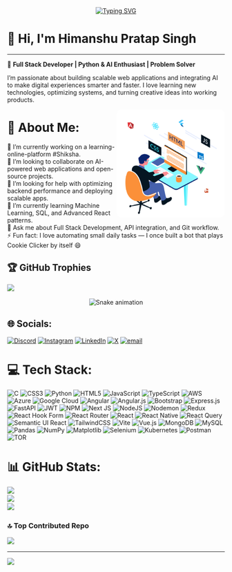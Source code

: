 <div align="center"><a href="https://git.io/typing-svg"><img src="https://readme-typing-svg.herokuapp.com?font=Fira+Code&pause=1000&background=FF868600&width=435&lines=%F0%9F%91%8B+Hi%2C+I'm+Himanshu+Pratap+Singh" alt="Typing SVG" /></a>
</div>
<div>
  <h1>👋 Hi, I'm Himanshu Pratap Singh</h1>
  <hr />
  <p>🚀 <strong>Full Stack Developer | Python &amp; AI Enthusiast | Problem Solver</strong></p>
  <p>
    I’m passionate about building scalable web applications and integrating AI to make digital experiences smarter and faster. 
    I love learning new technologies, optimizing systems, and turning creative ideas into working products.
  </p>
</div>
 <!-- GIF aligned to the right -->

<img src="./assets/intro.gif" alt="Himanshu intro animation" width="250" style="border-radius: 10px;" align="right" />

# 💫 About Me:
🔭 I’m currently working on a learning-online-platform #Shiksha.<br>👯 I’m looking to collaborate on AI-powered web applications and open-source projects.<br>🤝 I’m looking for help with optimizing backend performance and deploying scalable apps.<br>🌱 I’m currently learning Machine Learning, SQL, and Advanced React patterns.<br>💬 Ask me about Full Stack Development, API integration, and Git workflow.<br>⚡ Fun fact: I love automating small daily tasks — I once built a bot that plays Cookie Clicker by itself 😄
## 🏆 GitHub Trophies
![](https://github-profile-trophy.vercel.app/?username=Hps-world&theme=radical&no-frame=false&no-bg=false&margin-w=4)
<!-- Snake Game Repo View -->

<div align="center">
  <img src="https://profile-readme-generator.com/assets/snake.svg" alt="Snake animation" />
</div>

## 🌐 Socials:
[![Discord](https://img.shields.io/badge/Discord-%237289DA.svg?logo=discord&logoColor=white)](https://discord.gg/er_himanshu) [![Instagram](https://img.shields.io/badge/Instagram-%23E4405F.svg?logo=Instagram&logoColor=white)](https://instagram.com/profitables_world) [![LinkedIn](https://img.shields.io/badge/LinkedIn-%230077B5.svg?logo=linkedin&logoColor=white)](https://linkedin.com/in/himanshu-pratap-singh-b4999715b) [![X](https://img.shields.io/badge/X-black.svg?logo=X&logoColor=white)](https://x.com/ThakurSahab00) [![email](https://img.shields.io/badge/Email-D14836?logo=gmail&logoColor=white)](mailto:work.himanshupratap@gmail.com) 

# 💻 Tech Stack:
![C](https://img.shields.io/badge/c-%2300599C.svg?style=for-the-badge&logo=c&logoColor=white) ![CSS3](https://img.shields.io/badge/css3-%231572B6.svg?style=for-the-badge&logo=css3&logoColor=white) ![Python](https://img.shields.io/badge/python-3670A0?style=for-the-badge&logo=python&logoColor=ffdd54) ![HTML5](https://img.shields.io/badge/html5-%23E34F26.svg?style=for-the-badge&logo=html5&logoColor=white) ![JavaScript](https://img.shields.io/badge/javascript-%23323330.svg?style=for-the-badge&logo=javascript&logoColor=%23F7DF1E) ![TypeScript](https://img.shields.io/badge/typescript-%23007ACC.svg?style=for-the-badge&logo=typescript&logoColor=white) ![AWS](https://img.shields.io/badge/AWS-%23FF9900.svg?style=for-the-badge&logo=amazon-aws&logoColor=white) ![Azure](https://img.shields.io/badge/azure-%230072C6.svg?style=for-the-badge&logo=microsoftazure&logoColor=white) ![Google Cloud](https://img.shields.io/badge/GoogleCloud-%234285F4.svg?style=for-the-badge&logo=google-cloud&logoColor=white) ![Angular](https://img.shields.io/badge/angular-%23DD0031.svg?style=for-the-badge&logo=angular&logoColor=white) ![Angular.js](https://img.shields.io/badge/angular.js-%23E23237.svg?style=for-the-badge&logo=angularjs&logoColor=white) ![Bootstrap](https://img.shields.io/badge/bootstrap-%238511FA.svg?style=for-the-badge&logo=bootstrap&logoColor=white) ![Express.js](https://img.shields.io/badge/express.js-%23404d59.svg?style=for-the-badge&logo=express&logoColor=%2361DAFB) ![FastAPI](https://img.shields.io/badge/FastAPI-005571?style=for-the-badge&logo=fastapi) ![JWT](https://img.shields.io/badge/JWT-black?style=for-the-badge&logo=JSON%20web%20tokens) ![NPM](https://img.shields.io/badge/NPM-%23CB3837.svg?style=for-the-badge&logo=npm&logoColor=white) ![Next JS](https://img.shields.io/badge/Next-black?style=for-the-badge&logo=next.js&logoColor=white) ![NodeJS](https://img.shields.io/badge/node.js-6DA55F?style=for-the-badge&logo=node.js&logoColor=white) ![Nodemon](https://img.shields.io/badge/NODEMON-%23323330.svg?style=for-the-badge&logo=nodemon&logoColor=%BBDEAD) ![Redux](https://img.shields.io/badge/redux-%23593d88.svg?style=for-the-badge&logo=redux&logoColor=white) ![React Hook Form](https://img.shields.io/badge/React%20Hook%20Form-%23EC5990.svg?style=for-the-badge&logo=reacthookform&logoColor=white) ![React Router](https://img.shields.io/badge/React_Router-CA4245?style=for-the-badge&logo=react-router&logoColor=white) ![React](https://img.shields.io/badge/react-%2320232a.svg?style=for-the-badge&logo=react&logoColor=%2361DAFB) ![React Native](https://img.shields.io/badge/react_native-%2320232a.svg?style=for-the-badge&logo=react&logoColor=%2361DAFB) ![React Query](https://img.shields.io/badge/-React%20Query-FF4154?style=for-the-badge&logo=react%20query&logoColor=white) ![Semantic UI React](https://img.shields.io/badge/Semantic%20UI%20React-%2335BDB2.svg?style=for-the-badge&logo=SemanticUIReact&logoColor=white) ![TailwindCSS](https://img.shields.io/badge/tailwindcss-%2338B2AC.svg?style=for-the-badge&logo=tailwind-css&logoColor=white) ![Vite](https://img.shields.io/badge/vite-%23646CFF.svg?style=for-the-badge&logo=vite&logoColor=white) ![Vue.js](https://img.shields.io/badge/vue.js-%2335495e.svg?style=for-the-badge&logo=vuedotjs&logoColor=%234FC08D) ![MongoDB](https://img.shields.io/badge/MongoDB-%234ea94b.svg?style=for-the-badge&logo=mongodb&logoColor=white) ![MySQL](https://img.shields.io/badge/mysql-4479A1.svg?style=for-the-badge&logo=mysql&logoColor=white) ![Pandas](https://img.shields.io/badge/pandas-%23150458.svg?style=for-the-badge&logo=pandas&logoColor=white) ![NumPy](https://img.shields.io/badge/numpy-%23013243.svg?style=for-the-badge&logo=numpy&logoColor=white) ![Matplotlib](https://img.shields.io/badge/Matplotlib-%23ffffff.svg?style=for-the-badge&logo=Matplotlib&logoColor=black) ![Selenium](https://img.shields.io/badge/-selenium-%43B02A?style=for-the-badge&logo=selenium&logoColor=white) ![Kubernetes](https://img.shields.io/badge/kubernetes-%23326ce5.svg?style=for-the-badge&logo=kubernetes&logoColor=white) ![Postman](https://img.shields.io/badge/Postman-FF6C37?style=for-the-badge&logo=postman&logoColor=white) ![TOR](https://img.shields.io/badge/tor-%237E4798.svg?style=for-the-badge&logo=tor-project&logoColor=white)
# 📊 GitHub Stats:
![](https://github-readme-stats.vercel.app/api?username=Hps-world&theme=ambient_gradient&hide_border=false&include_all_commits=true&count_private=false)<br/>
![](https://nirzak-streak-stats.vercel.app/?user=Hps-world&theme=ambient_gradient&hide_border=false)<br/>
![](https://github-readme-stats.vercel.app/api/top-langs/?username=Hps-world&theme=ambient_gradient&hide_border=false&include_all_commits=true&count_private=false&layout=compact)



### 🔝 Top Contributed Repo
![](https://github-contributor-stats.vercel.app/api?username=Hps-world&limit=5&theme=dark&combine_all_yearly_contributions=true)

---
[![](https://visitcount.itsvg.in/api?id=Hps-world&icon=0&color=0)](https://visitcount.itsvg.in)

<!-- Proudly created with GPRM ( https://gprm.itsvg.in ) -->
